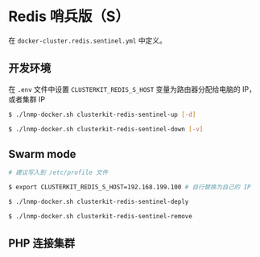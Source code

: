 # Redis 哨兵版（S）

在 `docker-cluster.redis.sentinel.yml` 中定义。

## 开发环境

在 `.env` 文件中设置 `CLUSTERKIT_REDIS_S_HOST` 变量为路由器分配给电脑的 IP，或者集群 IP

```bash
$ ./lnmp-docker.sh clusterkit-redis-sentinel-up [-d]

$ ./lnmp-docker.sh clusterkit-redis-sentinel-down [-v]
```

## Swarm mode

```bash
# 建议写入到 /etc/profile 文件

$ export CLUSTERKIT_REDIS_S_HOST=192.168.199.100 # 自行替换为自己的 IP

$ ./lnmp-docker.sh clusterkit-redis-sentinel-deply

$ ./lnmp-docker.sh clusterkit-redis-sentinel-remove
```

## PHP 连接集群
